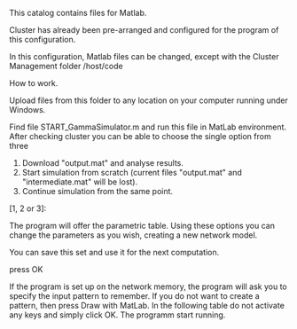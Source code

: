 This catalog contains files for Matlab. 

Cluster has already been pre-arranged and configured for the program of this configuration.

In this configuration, Matlab files can be changed, except with the Cluster Management folder /host/code

How to work. 

Upload files from this folder to any location on your computer running under Windows. 

Find file START_GammaSimulator.m and run this file  in MatLab environment. After checking cluster
you can be able to choose the single option from three

1. Download "output.mat" and analyse results.
2. Start simulation from scratch (current files "output.mat" and "intermediate.mat" will be lost).
3. Continue simulation from the same point.

[1, 2 or 3]: 

The program will offer the parametric table. Using these options you can change the parameters as you wish, creating a new network model.

You can save this set and use it for the next computation. 

press OK

If the program is set  up on the network memory, the program will ask you to specify the input pattern to remember. If you do not want to create a pattern, then press Draw with MatLab. In the following table do not activate any keys and simply click OK.
The programm start running. 

